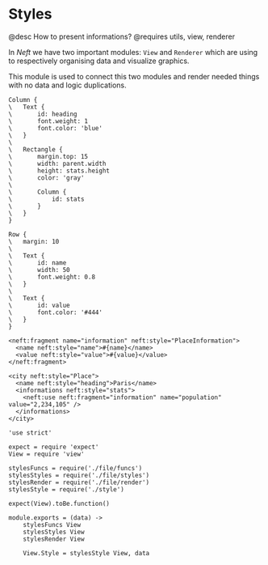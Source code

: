 Styles
======

@desc How to present informations?
@requires utils, view, renderer

In *Neft* we have two important modules: `View` and `Renderer` which are using to
respectively organising data and visualize graphics.

This module is used to connect this two modules and render needed things with no
data and logic duplications.

```nml,include(Place)
Column {
\	Text {
\		id: heading
\		font.weight: 1
\		font.color: 'blue'
\	}
\
\	Rectangle {
\		margin.top: 15
\		width: parent.width
\		height: stats.height
\		color: 'gray'
\
\		Column {
\			id: stats
\		}
\	}
}
```

```nml,include(PlaceInformation)
Row {
\	margin: 10
\
\	Text {
\		id: name
\		width: 50
\		font.weight: 0.8
\	}
\
\	Text {
\		id: value
\		font.color: '#444'
\	}
}
```

```view,example
<neft:fragment name="information" neft:style="PlaceInformation">
  <name neft:style="name">#{name}</name>
  <value neft:style="value">#{value}</value>
</neft:fragment>

<city neft:style="Place">
  <name neft:style="heading">Paris</name>
  <informations neft:style="stats">
    <neft:use neft:fragment="information" name="population" value="2,234,105" />
  </informations>
</city>
```

	'use strict'

	expect = require 'expect'
	View = require 'view'

	stylesFuncs = require('./file/funcs')
	stylesStyles = require('./file/styles')
	stylesRender = require('./file/render')
	stylesStyle = require('./style')

	expect(View).toBe.function()

	module.exports = (data) ->
		stylesFuncs View
		stylesStyles View
		stylesRender View

		View.Style = stylesStyle View, data
